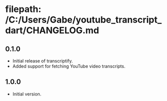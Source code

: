 # filepath: /C:/Users/Gabe/youtube_transcript_dart/CHANGELOG.md
## 0.1.0

- Initial release of transcriptify.
- Added support for fetching YouTube video transcripts.

## 1.0.0

- Initial version.
